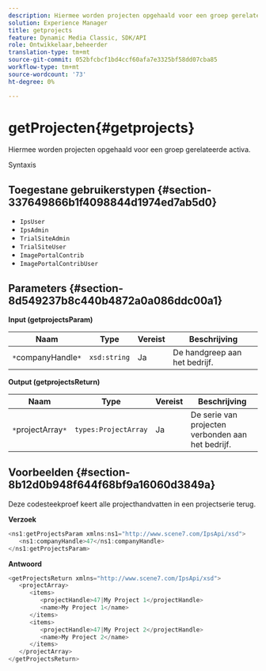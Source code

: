 ```yaml
---
description: Hiermee worden projecten opgehaald voor een groep gerelateerde activa.
solution: Experience Manager
title: getprojects
feature: Dynamic Media Classic, SDK/API
role: Ontwikkelaar,beheerder
translation-type: tm+mt
source-git-commit: 052bfcbcf1bd4ccf60afa7e3325bf58dd07cba85
workflow-type: tm+mt
source-wordcount: '73'
ht-degree: 0%

---
```



# getProjecten{#getprojects}

Hiermee worden projecten opgehaald voor een groep gerelateerde activa.

Syntaxis

## Toegestane gebruikerstypen {#section-337649866b1f4098844d1974ed7ab5d0}

* `IpsUser`
* `IpsAdmin`
* `TrialSiteAdmin`
* `TrialSiteUser`
* `ImagePortalContrib`
* `ImagePortalContribUser`

## Parameters {#section-8d549237b8c440b4872a0a086ddc00a1}

**Input (getprojectsParam)**

| Naam | Type | Vereist | Beschrijving |
|---|---|---|---|
| `*`companyHandle`*` | `xsd:string` | Ja | De handgreep aan het bedrijf. |

**Output (getprojectsReturn)**

| Naam | Type | Vereist | Beschrijving |
|---|---|---|---|
| `*`projectArray`*` | `types:ProjectArray` | Ja | De serie van projecten verbonden aan het bedrijf. |

## Voorbeelden {#section-8b12d0b948f644f68bf9a16060d3849a}

Deze codesteekproef keert alle projecthandvatten in een projectserie terug.

**Verzoek**

```java
<ns1:getProjectsParam xmlns:ns1="http://www.scene7.com/IpsApi/xsd">
   <ns1:companyHandle>47</ns1:companyHandle>
</ns1:getProjectsParam>
```

**Antwoord**

```java
<getProjectsReturn xmlns="http://www.scene7.com/IpsApi/xsd">
   <projectArray>
      <items>
         <projectHandle>47|My Project 1</projectHandle>
         <name>My Project 1</name>
      </items>
      <items>
         <projectHandle>47|My Project 2</projectHandle>
         <name>My Project 2</name>
      </items>
   </projectArray>
</getProjectsReturn>
```

